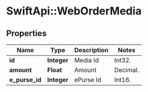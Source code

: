 # SwiftApi::WebOrderMedia

## Properties
Name | Type | Description | Notes
------------ | ------------- | ------------- | -------------
**id** | **Integer** | Media Id | Int32. | 
**amount** | **Float** | Amount | Decimal. | 
**e_purse_id** | **Integer** | ePurse Id | Int16. | 


